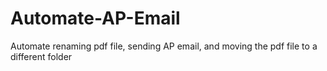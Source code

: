 # Automate-AP-Email
Automate renaming pdf file, sending AP email, and moving the pdf file to a different folder
